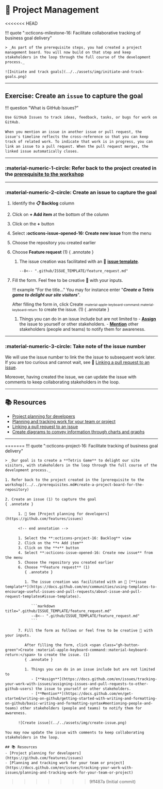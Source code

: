 # :test_tube: Project Management

<<<<<<< HEAD
<!-- markdownlint-disable MD033 MD046 -->

!!! quote ":octicons-milestone-16: Facilitate collaborative tracking of business goal delivery"

    > _As part of the prerequisite steps, you had created a project management board. You will now build on that step and keep stakeholders in the loop through the full course of the development process._

    ![Initiate and track goals](../../assets/img/initiate-and-track-goals.png)

---

## Exercise: Create an `issue` to capture the goal

!!! question "What is GitHub Issues?"

    Use GitHub Issues to track ideas, feedback, tasks, or bugs for work on GitHub.

    When you mention an issue in another issue or pull request, the issue's timeline reflects the cross-reference so that you can keep track of related work. To indicate that work is in progress, you can link an issue to a pull request. When the pull request merges, the linked issue automatically closes.

---

### **:material-numeric-1-circle: Refer back to the project created in the [prerequisite to the workshop](../../prerequisites.md#create-a-project-board-for-the-repository)**

---

### **:material-numeric-2-circle: Create an issue to capture the goal**

1. Identify the **:clipboard: Backlog** column
2. Click on **+ Add item** at the bottom of the column
3. Click on the **+** button
4. Select **:octicons-issue-opened-16: Create new issue** from the menu
5. Choose the repository you created earlier
6. Choose **Feature request** (1)
    { .annotate }

    1. The issue creation was facilitated with an 👀 [**issue template**](https://docs.github.com/en/communities/using-templates-to-encourage-useful-issues-and-pull-requests/about-issue-and-pull-request-templates#issue-templates).

        ```markdown title=".github/ISSUE_TEMPLATE/feature_request.md"
        --8<-- ".github/ISSUE_TEMPLATE/feature_request.md"
        ```

7. Fill the form. Feel free to be creative 🙂 with your inputs.

    !!! example "For the title..."
        You may for instance enter "_**Create a Tetris game to delight our site visitors**_".

    After filling the form in, click <span class="gh-button-green">Create <span style="font-size: 0.75em">:material-apple-keyboard-command::material-keyboard-return:</span></span> to create the issue. (1)
      { .annotate }

      1. Things you can do in an issue include but are not limited to
        - [**Assign**](https://docs.github.com/en/issues/tracking-your-work-with-issues/assigning-issues-and-pull-requests-to-other-github-users) the issue to yourself or other stakeholders.
        - [**Mention**](https://docs.github.com/en/get-started/writing-on-github/getting-started-with-writing-and-formatting-on-github/basic-writing-and-formatting-syntax#mentioning-people-and-teams) other stakeholders (people and teams) to notify them for awareness.

---

### **:material-numeric-3-circle: Take note of the issue number**

We will use the issue number to link the the issue to subsequent work later. If you are too curious and cannot wait, see 👀 [Linking a pull request to an issue](https://docs.github.com/en/issues/tracking-your-work-with-issues/linking-a-pull-request-to-an-issue).

Moreover, having created the issue, we can update the issue with comments to keep collaborating stakeholders in the loop.

---

## 📚 Resources

- [Project planning for developers](https://github.com/features/issues)
- [Planning and tracking work for your team or project](https://docs.github.com/en/issues/tracking-your-work-with-issues/planning-and-tracking-work-for-your-team-or-project)
- [Linking a pull request to an issue](https://docs.github.com/en/issues/tracking-your-work-with-issues/linking-a-pull-request-to-an-issue)
- [Create diagrams to convey information through charts and graphs](https://docs.github.com/en/get-started/writing-on-github/working-with-advanced-formatting/creating-diagrams)

---
=======
!!! quote ":octicons-project-16: Facilitate tracking of business goal delivery"

    > _Our goal is to create a **Tetris Game** to delight our site visitors, with stakeholders in the loop through the full course of the development process._

    1. Refer back to the project created in the [prerequisite to the workshop](../../prerequisites.md#create-a-project-board-for-the-repository)

    2. Create an issue (1) to capture the goal
    { .annotate }

          1. 👀 See [Project planning for developers](https://github.com/features/issues)

          <!-- end annotation -->

          1. Select the **:octicons-project-16: Backlog** view
          2. Click on the **+ Add item**
          3. Click on the **+** button
          4. Select **:octicons-issue-opened-16: Create new issue** from the menu
          5. Choose the repository you created earlier
          6. Choose **Feature request** (1)
             { .annotate }

             1. The issue creation was facilitated with an 👀 [**issue template**](https://docs.github.com/en/communities/using-templates-to-encourage-useful-issues-and-pull-requests/about-issue-and-pull-request-templates#issue-templates).

                ```markdown title=".github/ISSUE_TEMPLATE/feature_request.md"
                --8<-- ".github/ISSUE_TEMPLATE/feature_request.md"
                ```

          7. Fill the form as follows or feel free to be creative 🙂 with your inputs.

             After filling the form, click <span class="gh-button-green">Create :material-apple-keyboard-command::material-keyboard-return:</span> to create the issue. (1)
             { .annotate }

             1. Things you can do in an issue include but are not limited to
                - [**Assign**](https://docs.github.com/en/issues/tracking-your-work-with-issues/assigning-issues-and-pull-requests-to-other-github-users) the issue to yourself or other stakeholders.
                - [**Mention**](https://docs.github.com/en/get-started/writing-on-github/getting-started-with-writing-and-formatting-on-github/basic-writing-and-formatting-syntax#mentioning-people-and-teams) other stakeholders (people and teams) to notify them for awareness.

          ![Create issue](../../assets/img/create-issue.png)

    You may now update the issue with comments to keep collaborating stakeholders in the loop.

    ## 📚 Resources
    - [Project planning for developers](https://github.com/features/issues)
    - [Planning and tracking work for your team or project](https://docs.github.com/en/issues/tracking-your-work-with-issues/planning-and-tracking-work-for-your-team-or-project)
>>>>>>> 9ff487a (Initial commit)
